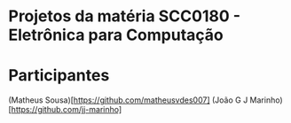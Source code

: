 # Projetos da matéria SCC0180 - Eletrônica para Computação

# Participantes
(Matheus Sousa)[https://github.com/matheusvdes007]
(João G J Marinho)[https://github.com/jj-marinho]